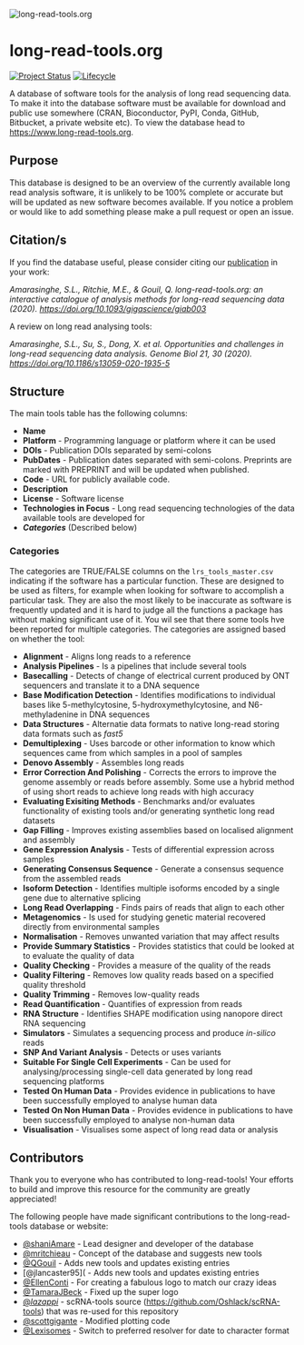 ![long-read-tools.org](docs/img/Logo.png)

# long-read-tools.org

[![Project Status](http://www.repostatus.org/badges/latest/active.svg)](http://www.repostatus.org/#active)
[![Lifecycle](https://img.shields.io/badge/lifecycle-stable-brightgreen.svg)](https://www.tidyverse.org/lifecycle/#stable)

A database of software tools for the analysis of long read sequencing data. To
make it into the database software must be available for download and public use
somewhere (CRAN, Bioconductor, PyPI, Conda, GitHub, Bitbucket, a private website
etc). To view the database head to https://www.long-read-tools.org.

## Purpose

This database is designed to be an overview of the currently available long read
analysis software, it is unlikely to be 100% complete or accurate but will be
updated as new software becomes available. If you notice a problem or would like
to add something please make a pull request or open an issue.

## Citation/s

If you find the database useful, please consider citing our [publication](https://doi.org/10.1093/gigascience/giab003) in your work:

*Amarasinghe, S.L., Ritchie, M.E., & Gouil, Q. long-read-tools.org: an interactive catalogue of analysis methods for long-read sequencing data (2020). https://doi.org/10.1093/gigascience/giab003*

A review on long read analysing tools:

*Amarasinghe, S.L., Su, S., Dong, X. et al. Opportunities and challenges in long-read sequencing data analysis. Genome Biol 21, 30 (2020). https://doi.org/10.1186/s13059-020-1935-5*

## Structure

The main tools table has the following columns:

* **Name**
* **Platform** - Programming language or platform where it can be used
* **DOIs** - Publication DOIs separated by semi-colons
* **PubDates** - Publication dates separated with semi-colons. Preprints are
  marked with PREPRINT and will be updated when published.
* **Code** - URL for publicly available code.
* **Description**
* **License** - Software license
* **Technologies in Focus** - Long read sequencing technologies of the 
data available tools are developed for 
* ***Categories*** (Described below)

### Categories

The categories are TRUE/FALSE columns on the `lrs_tools_master.csv` indicating if the software has a
particular function. These are designed to be used as filters, for example when
looking for software to accomplish a particular task. They are also the most
likely to be inaccurate as software is frequently updated and it is hard to
judge all the functions a package has without making significant use of it. You wil see that there 
some tools hve been reported for multiple categories. The
categories are assigned based on whether the tool:
* **Alignment** -  Aligns long reads to a reference
* **Analysis Pipelines** - Is a pipelines that include several tools
* **Basecalling** -  Detects of change of electrical current produced by ONT sequencers and translate it to a DNA sequence
* **Base Modification Detection** - Identifies modifications to individual bases like 5-methylcytosine, 5-hydroxymethylcytosine, and N6-methyladenine in DNA sequences
* **Data Structures** - Alternatie data formats to native long-read storing data formats such as *fast5*
* **Demultiplexing** - Uses barcode or other information to know which sequences came from which samples in a pool of samples
* **Denovo Assembly** - Assembles long reads
* **Error Correction And Polishing** - Corrects the errors to improve the genome assembly or reads before assembly. Some use a hybrid method of using short reads to achieve long reads with high accuracy
* **Evaluating Exisiting Methods** - Benchmarks and/or evaluates functionality of existing tools and/or generating synthetic long read datasets
* **Gap Filling** - Improves existing assemblies based on localised alignment and assembly
* **Gene Expression Analysis** - Tests of differential expression across samples
* **Generating Consensus Sequence** - Generate a consensus sequence from the assembled reads
* **Isoform Detection** - Identifies multiple isoforms encoded by a single gene due to alternative splicing
* **Long Read Overlapping** - Finds pairs of reads that align to each other
* **Metagenomics** - Is used for studying genetic material recovered directly from environmental samples
* **Normalisation** - Removes unwanted variation that may affect results
* **Provide Summary Statistics** - Provides statistics that could be looked at to evaluate the quality of data
* **Quality Checking** - Provides a measure of the quality of the reads
* **Quality Filtering** - Removes low quality reads based on a specified quality threshold
* **Quality Trimming** - Removes low-quality reads
* **Read Quantification** - Quantifies of expression from reads
* **RNA Structure** - Identifies SHAPE modification using nanopore direct RNA sequencing
* **Simulators** - Simulates a sequencing process and produce <i>in-silico</i> reads
* **SNP And Variant Analysis** - Detects or uses variants
* **Suitable For Single Cell Experiments** - Can be used for analysing/processing single-cell data generated by long read sequencing platforms
* **Tested On Human Data** - Provides evidence in publications to have been successfully employed to analyse human data
* **Tested On Non Human Data** - Provides evidence in publications to have been successfully employed to analyse non-human data
* **Visualisation** - Visualises some aspect of long read data or analysis

## Contributors

Thank you to everyone who has contributed to long-read-tools! Your efforts to build
and improve this resource for the community are greatly appreciated!

The following people have made significant contributions to the long-read-tools
database or website:
* [@shaniAmare](https://github.com/shaniAmare) -  Lead designer and developer of the database
* [@mritchieau](https://github.com/mritchie) - Concept of the database and 
suggests new tools
* [@QGouil](https://github.com/QGouil) - Adds new tools and updates existing entries
* [@jlancaster95]([](https://github.com/jlancaster95) - Adds new tools and updates existing entries
* [@EllenConti](https://www.ellenconti.com/about) - For creating a fabulous logo to match our crazy ideas
* [@TamaraJBeck](https://twitter.com/TamaraJBeck?s=20) - Fixed up the super logo
* [@_lazappi_](https://github.com/lazappi) - scRNA-tools source (https://github.com/Oshlack/scRNA-tools) that was re-used for this repository
* [@scottgigante](https://github.com/scottgigante) - Modified plotting code
* [@Lexisomes](https://github.com/alexiswl) - Switch to preferred
  resolver for date to character format
